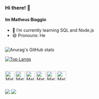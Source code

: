 ### Hi there! 👋
#### Im Matheus Biaggio

- 🌱 I’m currently learning SQL and Node.js
- 😄 Pronouns: He

##

![Anurag's GitHub stats](https://github-readme-stats.vercel.app/api?username=matheusbiaggio&show_icons=true&theme=dark)

[![Top Langs](https://github-readme-stats.vercel.app/api/top-langs/?username=matheusbiaggio&layout=compact)](https://github.com/matheusbiaggio/github-readme-stats)

<div style="display: inline_block"><br>
  <img align="center" alt="Matheus-Js" height="30" src="https://img.shields.io/badge/JavaScript-F7DF1E?style=for-the-badge&logo=javascript&logoColor=black">
  <img align="center" alt="Matheus-React" height="30" src="https://img.shields.io/badge/React-20232A?style=for-the-badge&logo=react&logoColor=61DAFB">
  <img align="center" alt="Matheus-HTML" height="30" src="https://img.shields.io/badge/HTML5-E34F26?style=for-the-badge&logo=html5&logoColor=white">
  <img align="center" alt="Matheus-CSS" height="30" src="https://img.shields.io/badge/CSS3-1572B6?style=for-the-badge&logo=css3&logoColor=white">
  <img align="center" alt="Matheus-Jest" height="30" src="https://img.shields.io/badge/Jest-323330?style=for-the-badge&logo=Jest&logoColor=white">
  <img align="center" alt="Matheus-RTL" height="30" src="https://img.shields.io/badge/testing%20library-323330?style=for-the-badge&logo=testing-library&logoColor=red">
</div>

  ##

<div> 
  <a href = "mailto:matheusbiaggio@gmail.com"><img src="https://img.shields.io/badge/-Gmail-%23333?style=for-the-badge&logo=gmail&logoColor=white" target="_blank"></a>
  <a href="https://www.linkedin.com/in/matheus-biaggio" target="_blank"><img src="https://img.shields.io/badge/-LinkedIn-%230077B5?style=for-the-badge&logo=linkedin&logoColor=white" target="_blank"></a> 
  
</div>
